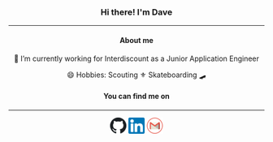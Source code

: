 <h3 align="center">Hi there! I'm Dave</h3>
<hr />
<h4 align="center">About me</h4>

<p align="center">🔭 I’m currently working for Interdiscount as a Junior Application Engineer</p>
<p align="center">😄 Hobbies: Scouting ⚜️ Skateboarding 🛹</p>

<h4 align="center">You can find me on</h4>
<hr />
<p align="center">
  <a href="http://www.github.com/vonmuehlenen"><img src="https://github.com/vonmuehlenen/vonmuehlenen/blob/master/assets/github.png"/></a>
  <a href="https://ch.linkedin.com/in/david-von-m%C3%BChlenen-451537178"><img src="https://github.com/vonmuehlenen/vonmuehlenen/blob/master/assets/linkedin.png"/></a>
  <a href="mailto:david.vonmuehlenen@gmail.com"><img src="https://github.com/vonmuehlenen/vonmuehlenen/blob/master/assets/gmail.png"/></a>
</p>  
